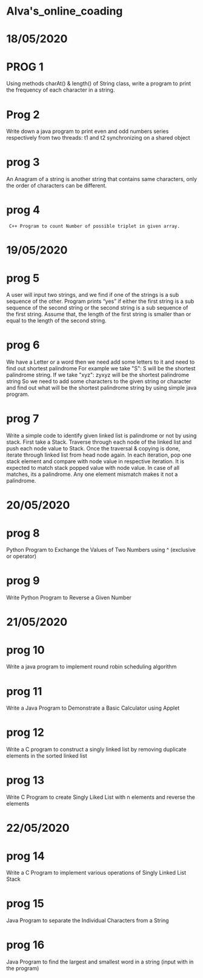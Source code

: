 # Alva's_online_coading

# 18/05/2020
# PROG 1
  Using methods charAt() & length() of String class, write a program to print the frequency of each character in a string.
 
 # Prog 2
   Write down a java program to print even and odd numbers series respectively  from two threads: t1 and t2 synchronizing on a shared object
   
   # prog 3
   An Anagram of a string is another string that contains same characters, only the order of characters can be different.
   
# prog 4
     C++ Program to count Number of possible triplet in given array.
     
# 19/05/2020  
# prog 5
A user will input two strings, and we find if one of the strings is a sub sequence of the other. Program prints “yes” if either the first string is a sub sequence of the second string or the second string is a sub sequence of the first string. Assume that, the length of the first string is smaller than or equal to the length of the second string.

# prog 6
We have a Letter or a word then we need add some letters to it and need to find out shortest palindrome For example we take "S": S will be the shortest palindrome string. If we take "xyz": zyxyz will be the shortest palindrome string So we need to add some characters to the given string or character and find out what will be the shortest palindrome string by using simple java program.

# prog 7
Write a simple code to identify given linked list is palindrome or not by using stack. First take a Stack. Traverse through each node of the linked list and push each node value to Stack. Once the traversal & copying is done, iterate through linked list from head node again. In each iteration, pop one stack element and compare with node value in respective iteration. It is expected to match stack popped value with node value. In case of all matches, its a palindrome. Any one element mismatch makes it not a palindrome.

# 20/05/2020
# prog 8
Python Program to Exchange the Values of Two Numbers using ^ (exclusive or operator)

# prog 9
Write Python Program to Reverse a Given Number

# 21/05/2020
# prog 10
Write a java program to implement round robin scheduling algorithm
# prog 11
Write a Java Program to Demonstrate a Basic Calculator using Applet
# prog 12
Write a C program to construct a singly linked list by removing duplicate elements in the sorted linked list
# prog 13
Write C Program to create Singly Liked List with n elements and reverse the elements

# 22/05/2020
# prog 14
Write a C Program to implement various operations of Singly Linked List Stack

# prog 15
Java Program to separate the Individual Characters from a String

# prog 16
Java Program to find the largest and smallest word in a string (input with in the program)

